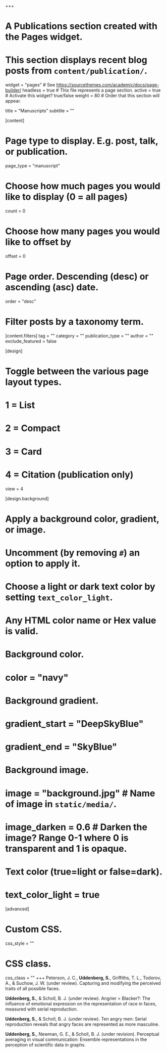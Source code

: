 +++
# A Publications section created with the Pages widget.
# This section displays recent blog posts from `content/publication/`.

widget = "pages"  # See https://sourcethemes.com/academic/docs/page-builder/
headless = true  # This file represents a page section.
active = true  # Activate this widget? true/false
weight = 80  # Order that this section will appear.

title = "Manuscripts"
subtitle = ""

[content]
  # Page type to display. E.g. post, talk, or publication.
  page_type = "manuscript"

  # Choose how much pages you would like to display (0 = all pages)
  count = 0

  # Choose how many pages you would like to offset by
  offset = 0

  # Page order. Descending (desc) or ascending (asc) date.
  order = "desc"

  # Filter posts by a taxonomy term.
  [content.filters]
    tag = ""
    category = ""
    publication_type = ""
    author = ""
    exclude_featured = false

[design]
  # Toggle between the various page layout types.
  #   1 = List
  #   2 = Compact
  #   3 = Card
  #   4 = Citation (publication only)
  view = 4

[design.background]
  # Apply a background color, gradient, or image.
  #   Uncomment (by removing `#`) an option to apply it.
  #   Choose a light or dark text color by setting `text_color_light`.
  #   Any HTML color name or Hex value is valid.

  # Background color.
  # color = "navy"

  # Background gradient.
  # gradient_start = "DeepSkyBlue"
  # gradient_end = "SkyBlue"

  # Background image.
  # image = "background.jpg"  # Name of image in `static/media/`.
  # image_darken = 0.6  # Darken the image? Range 0-1 where 0 is transparent and 1 is opaque.

  # Text color (true=light or false=dark).
  # text_color_light = true

[advanced]
 # Custom CSS.
 css_style = ""

 # CSS class.
 css_class = ""
+++
Peterson, J. C., **Uddenberg, S.**, Griffiths, T. L., Todorov, A., &amp; Suchow, J. W. (under review). Capturing and modifying the perceived traits of all possible faces.

**Uddenberg, S.**, &amp; Scholl, B. J. (under review). Angrier = Blacker?: The influence of emotional expression on the representation of race in faces, measured with serial reproduction.

**Uddenberg, S.**, &amp; Scholl, B. J. (under review). Ten angry men: Serial reproduction reveals that angry faces are represented as more masculine.

**Uddenberg, S.**, Newman, G. E., &amp; Scholl, B. J. (under revision). Perceptual averaging in visual communication: Ensemble representations in the perception of scientific data in graphs.
